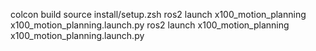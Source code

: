 colcon build
source install/setup.zsh
ros2 launch x100_motion_planning x100_motion_planning.launch.py
ros2 launch x100_motion_planning x100_motion_planning.launch.py
